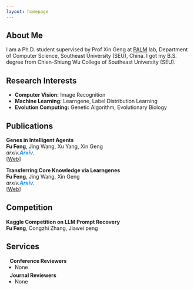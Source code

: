 ```yaml
---
layout: homepage
---
```


## About Me

I am a Ph.D. student supervised by Prof Xin Geng at [PALM](http://palm.seu.edu.cn/home.html) lab, Department of Computer Science, Southeast University (SEU), China. I got my B.S. degree from Chien-Shiung Wu College of Southeast University (SEU).

## Research Interests

- **Computer Vision:** Image Recognition
- **Machine Learning:** Learngene, Label Distribution Learning
- **Evolution Computing:** Genetic Algorithm, Evolutionary Biology

## Publications
[comment]: <> (Arxiv)
<div class="paper">
<p><strong>Genes in Intelligent Agents</strong>
<br />
<strong>Fu Feng</strong>, Jing Wang, Xu Yang, Xin Geng
<br />
<em>arxiv.<strong><i style="color:#1e90ff">Arxiv</i></strong>.</em>
<br /> 
   [<a href="https://arxiv.org/pdf/2306.10225.pdf">Web</a>]
<br/>
</p>
</div>

[comment]: <> (Arxiv)
<div class="paper">
<p><strong>Transferring Core Knowledge via Learngenes</strong>
<br />
<strong>Fu Feng</strong>, Jing Wang, Xin Geng
<br />
<em>arxiv.<strong><i style="color:#1e90ff">Arxiv</i></strong>.</em>
<br /> 
   [<a href="https://arxiv.org/pdf/2401.08139.pdf">Web</a>]
<br/>
</p>
</div>

## Competition
<div>
<p><strong>Kaggle Competition on LLM Prompt Recovery</strong>
<br />
<strong>Fu Feng</strong>, Congzhi Zhang, Jiawei peng
<br />
</p>
</div>

## Services

<h4 style="margin:0 10px 0;">Conference Reviewers</h4>
<ul style="margin:0 0 5px;">
  <li><autocolor> None </autocolor></li>
</ul>

<h4 style="margin:0 10px 0;">Journal Reviewers</h4>
<ul style="margin:0 0 20px;">
  <li><autocolor> None </autocolor></li>
</ul>
